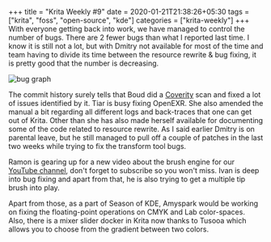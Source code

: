 +++
title = "Krita Weekly #9"
date = 2020-01-21T21:38:26+05:30
tags = ["krita", "foss", "open-source", "kde"]
categories = ["krita-weekly"]
+++
With everyone getting back into work, we have managed to control the number of bugs. There are 2 fewer bugs than what I reported last time. I know it is still not a lot, but with Dmitry not available for most of the time and team having to divide its time between the resource rewrite & bug fixing, it is pretty good that the number is decreasing.

![bug graph](/img/kw9.png)

The commit history surely tells that Boud did a [Coverity](https://scan.coverity.com/) scan and fixed a lot of issues identified by it. Tiar is busy fixing OpenEXR. She also amended the manual a bit regarding all different logs and back-traces that one can get out of Krita. Other than she has also made herself available for documenting some of the code related to resource rewrite. As I said earlier Dmitry is on parental leave, but he still managed to pull off a couple of patches in the last two weeks while trying to fix the transform tool bugs.

Ramon is gearing up for a new video about the brush engine for our [YouTube channel](https://www.youtube.com/channel/UCkIccKaHDGA8lYVmUerLhag), don't forget to subscribe so you won't miss. Ivan is deep into bug fixing and apart from that, he is also trying to get a multiple tip brush into play.

Apart from those, as a part of Season of KDE, Amyspark would be working on fixing the floating-point operations on CMYK and Lab color-spaces. Also, there is a mixer slider docker in Krita now thanks to Tusooa which allows you to choose from the gradient between two colors.